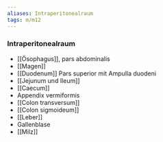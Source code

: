 ```yaml
---
aliases: Intraperitonealraum
tags: m/m12
---
```

### Intraperitonealraum
- [[Ösophagus]], pars abdominalis
- [[Magen]]
- [[Duodenum]] Pars superior mit Ampulla duodeni
- [[Jejunum und Ileum]]
- [[Caecum]]
- Appendix vermiformis
- [[Colon transversum]]
- [[Colon sigmoideum]]
- [[Leber]]
- Gallenblase
- [[Milz]]